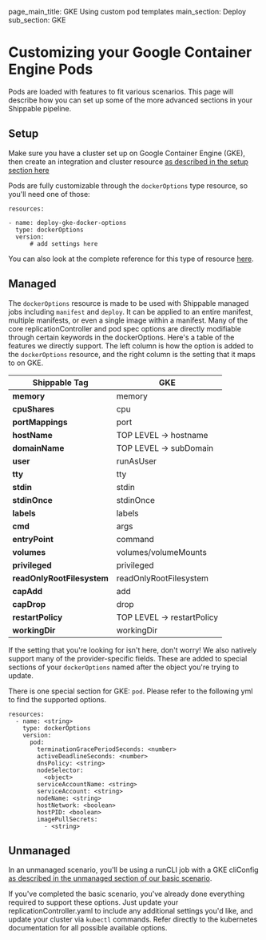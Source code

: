 page_main_title: GKE Using custom pod templates
main_section: Deploy
sub_section: GKE

# Customizing your Google Container Engine Pods

Pods are loaded with features to fit various scenarios. This page will describe how you can set up some of the more advanced sections in your Shippable pipeline.

## Setup

Make sure you have a cluster set up on Google Container Engine (GKE), then create an integration and cluster resource [as described in the setup section here](./gke)

Pods are fully customizable through the `dockerOptions` type resource, so you'll need one of those:
```
resources:

- name: deploy-gke-docker-options
  type: dockerOptions
  version:
      # add settings here

```
You can also look at the complete reference for this type of resource [here](../reference/resource-dockeroptions).

## Managed

The `dockerOptions` resource is made to be used with Shippable managed jobs including `manifest` and `deploy`.  It can be applied to an entire manifest, multiple manifests, or even a single image within a manifest.  Many of the core replicationController and pod spec options are directly modifiable through certain keywords in the dockerOptions.  Here's a table of the features we directly support.  The left column is how the option is added to the `dockerOptions` resource, and the right column is the setting that it maps to on GKE.

| Shippable Tag                            | GKE                |
|-------------------------------|----------------------------|
| **memory**                        | memory                     |
| **cpuShares**                     | cpu                        |
| **portMappings**                  | port                       |
| **hostName**                       | TOP LEVEL -> hostname      |
| **domainName**                    | TOP LEVEL -> subDomain     |
| **user**                          | runAsUser                  |
| **tty**                           | tty                        |
| **stdin**                         | stdin                      |
| **stdinOnce**                     | stdinOnce                  |
| **labels**                        | labels                     |
| **cmd**                           | args                       |
| **entryPoint**                    | command                    |
| **volumes**                       | volumes/volumeMounts       |
| **privileged**                    | privileged                 |
| **readOnlyRootFilesystem**        | readOnlyRootFilesystem     |
| **capAdd**                        | add                        |
| **capDrop**                       | drop                       |
| **restartPolicy**                 | TOP LEVEL -> restartPolicy |
| **workingDir**                    | workingDir                 |



If the setting that you're looking for isn't here, don't worry! We also natively support many of the provider-specific fields.  These are added to special sections of your `dockerOptions` named after the object you're trying to update.

There is one special section for GKE: `pod`. Please refer to the following yml to find the supported options.
```
resources:
  - name: <string>
    type: dockerOptions
    version:
      pod:
        terminationGracePeriodSeconds: <number>
        activeDeadlineSeconds: <number>
        dnsPolicy: <string>
        nodeSelector:
          <object>
        serviceAccountName: <string>
        serviceAccount: <string>
        nodeName: <string>
        hostNetwork: <boolean>
        hostPID: <boolean>
        imagePullSecrets:
          - <string>
```
## Unmanaged

In an unmanaged scenario, you'll be using a runCLI job with a GKE cliConfig [as described in the unmanaged section of our basic scenario](./gke#unmanaged-deployments).

If you've completed the basic scenario, you've already done everything required to support these options.  Just update your replicationController.yaml to include any additional settings you'd like, and update your cluster via `kubectl` commands. Refer directly to the kubernetes documentation for all possible available options.

